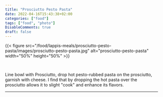 ```yaml
---
title: "Prosciutto Pesto Pasta"
date: 2022-04-16T15:43:38+02:00
categories: ["food"]
tags: ["food", "photo"]
DisableComments: true
draft: false
---
```


{{< figure src="/food/lappis-meals/prosciutto-pesto-pasta/images/prosciutto-pesto-pasta.jpg" alt="prosciutto-pesto-pasta" width="50%" height="50%" >}}

<br>

Line bowl with Prosciutto, drop hot pesto-rubbed pasta on the prosciutto, garnish with cheese. I find that by dropping the hot pasta over the prosciutto allows it to slight "cook" and enhance its flavors.

---